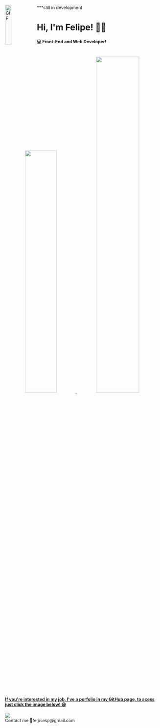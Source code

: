 <!--Header with the gif link and title/subtitle-->
***still in development
<img src="https://i.pinimg.com/originals/e4/26/70/e426702edf874b181aced1e2fa5c6cde.gif" width="20%" height="130" align="left" alt="GIF" />
<h1>Hi, I'm Felipe! 🤝🏻</h1>
<h4> 💻 Front-End and Web Developer!</h4>
<br>
<!--GitHub Stats-->
<div align="center">
 	<a href="https://github.com/FelipEspessoto">
 	<img width="45%" src="https://github-readme-stats.vercel.app/api?username=felipespessoto&show_icons=true&theme=dark&include_all_commits=true&count_private=true"/>
 	<img width="53%" src="https://github-readme-stats.vercel.app/api/top-langs/?username=felipespessoto&layout=compact&langs_count=7&theme=dark"/>
</div>
<!--Portfolio acess-->

<h4>If you're interested in my job, I've a porfolio in my GitHub page, to acess just click the image below! 😃</h4>
<a href="https://github.com/FelipEspessoto/Portfolio"><img src="/githublogo.png" align="center"></a>
<br>
Contact me:📩felpsesp@gmail.com
